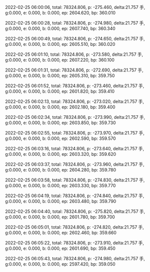 2022-02-25 06:00:06, total: 78324.806, p: -275.460, delta:21.757 手, g:0.000, e: 0.000, b: 0.000, ep: 2604.620, bp: 360.010

2022-02-25 06:00:28, total: 78324.806, p: -274.980, delta:21.757 手, g:0.000, e: 0.000, b: 0.000, ep: 2607.740, bp: 360.340

2022-02-25 06:00:49, total: 78324.806, p: -274.650, delta:21.757 手, g:0.000, e: 0.000, b: 0.000, ep: 2605.510, bp: 360.020

2022-02-25 06:01:10, total: 78324.806, p: -273.580, delta:21.757 手, g:0.000, e: 0.000, b: 0.000, ep: 2607.220, bp: 360.100

2022-02-25 06:01:31, total: 78324.806, p: -272.690, delta:21.757 手, g:0.000, e: 0.000, b: 0.000, ep: 2605.310, bp: 359.750

2022-02-25 06:01:52, total: 78324.806, p: -273.460, delta:21.757 手, g:0.000, e: 0.000, b: 0.000, ep: 2601.820, bp: 359.410

2022-02-25 06:02:13, total: 78324.806, p: -273.020, delta:21.757 手, g:0.000, e: 0.000, b: 0.000, ep: 2602.180, bp: 359.400

2022-02-25 06:02:34, total: 78324.806, p: -273.990, delta:21.757 手, g:0.000, e: 0.000, b: 0.000, ep: 2603.850, bp: 359.730

2022-02-25 06:02:55, total: 78324.806, p: -273.970, delta:21.757 手, g:0.000, e: 0.000, b: 0.000, ep: 2602.590, bp: 359.570

2022-02-25 06:03:16, total: 78324.806, p: -273.640, delta:21.757 手, g:0.000, e: 0.000, b: 0.000, ep: 2603.320, bp: 359.620

2022-02-25 06:03:37, total: 78324.806, p: -273.960, delta:21.757 手, g:0.000, e: 0.000, b: 0.000, ep: 2604.280, bp: 359.780

2022-02-25 06:03:58, total: 78324.806, p: -274.830, delta:21.757 手, g:0.000, e: 0.000, b: 0.000, ep: 2603.330, bp: 359.770

2022-02-25 06:04:19, total: 78324.806, p: -274.840, delta:21.757 手, g:0.000, e: 0.000, b: 0.000, ep: 2603.480, bp: 359.790

2022-02-25 06:04:40, total: 78324.806, p: -275.820, delta:21.757 手, g:0.000, e: 0.000, b: 0.000, ep: 2601.780, bp: 359.700

2022-02-25 06:05:01, total: 78324.806, p: -274.820, delta:21.757 手, g:0.000, e: 0.000, b: 0.000, ep: 2602.460, bp: 359.660

2022-02-25 06:05:22, total: 78324.806, p: -273.910, delta:21.757 手, g:0.000, e: 0.000, b: 0.000, ep: 2601.690, bp: 359.450

2022-02-25 06:05:43, total: 78324.806, p: -274.980, delta:21.757 手, g:0.000, e: 0.000, b: 0.000, ep: 2597.420, bp: 359.050